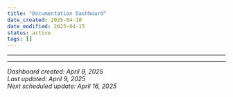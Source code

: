 ```yaml
---
title: "Documentation Dashboard"
date_created: 2025-04-10
date_modified: 2025-04-15
status: active
tags: []
---
```


---

---


*Dashboard created: April 9, 2025*  
*Last updated: April 9, 2025*  
*Next scheduled update: April 16, 2025*
